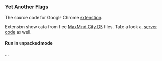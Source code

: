 ### Yet Another Flags

The source code for Google Chrome [extenstion](https://chrome.google.com/webstore/detail/dmchcmgddbhmbkakammmklpoonoiiomk).

Extension show data from free [MaxMind City DB](http://www.maxmind.com/app/geolitecity)
files. Take a look at [server code](https://github.com/falsefalse/geoip-server) as well.

#### Run in unpacked mode

...
